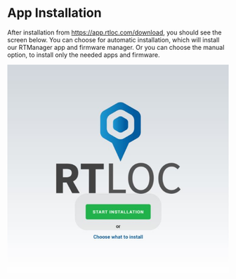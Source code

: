 # App Installation

After installation from https://app.rtloc.com/download, you should see the screen below.
You can choose for automatic installation, which will install our RTManager app and firmware manager. Or you can choose the manual option, to install only the needed apps and firmware.

![App installation](./img/install.jpg)